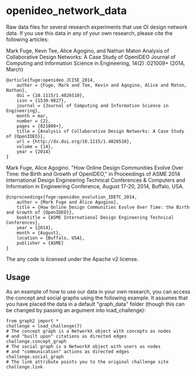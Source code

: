 openideo_network_data
=====================

Raw data files for several research experiments that use OI design network data. If you use this data in any of your own research, please cite the following articles:

Mark Fuge, Kevn Tee, Alice Agogino, and Nathan Maton
Analysis of Collaborative Design Networks: A Case Study of OpenIDEO
Journal of Computing and Information Science in Engineering, 14(2) :021009+
(2014, March) 
    
    @article{fuge:openideo_JCISE_2014,
        author = {Fuge, Mark and Tee, Kevin and Agogino, Alice and Maton, Nathan},
        doi = {10.1115/1.4026510},
        issn = {1530-9827},
        journal = {Journal of Computing and Information Science in Engineering},
        month = mar,
        number = {2},
        pages = {021009+},
        title = {Analysis of Collaborative Design Networks: A Case Study of {OpenIDEO}},
        url = {http://dx.doi.org/10.1115/1.4026510},
        volume = {14},
        year = {2014}
    }

Mark Fuge, Alice Agogino. "How Online Design Communities Evolve Over Time: the Birth and Growth of OpenIDEO," in Proceedings of ASME 2014 International Design Engineering Technical Conferences & Computers and Information in Engineering Conference, August 17-20, 2014, Buffalo, USA.

    @inproceedings{fuge:openideo_evolution_IDETC_2014,
        author = {Mark Fuge and Alice Agogino},
        title = {How Online Design Communities Evolve Over Time: the Birth and Growth of {OpenIDEO}},
        booktitle = {ASME International Design Engineering Technical Conferences},
        year = {2014},
        month = {August},
        location = {Buffalo, USA},
        publisher = {ASME}
    }
    

    
The any code is licensed under the Apache v2 license. 
    
Usage
-----

As an example of how to use our data in your own research, you can access the concept and social graphs using the following example. It assumes that you have placed the data in a default "graph_data" folder (though this can be changed by passing an argument into load_challenge):
  
    from graph2 import *
    challenge = load_challenge(7)
    # The concept graph is a NetworkX object with concepts as nodes
    # and "built upon" citations as directed edges
    challenge.concept_graph
    # The social graph is a NetworkX object with users as nodes
    # and "communication" actions as directed edges
    challenge.social_graph
    # The link attribute points you to the original challenge site
    challenge.link

